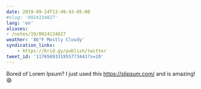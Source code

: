 ```yaml
---
date: 2019-09-24T13:49:43-05:00
#slug: '0924134827'
lang: 'en'
aliases:
- /notes/19/0924134827
weather: '86°F Mostly Cloudy'
syndication_links:
    - https://brid.gy/publish/twitter
tweet_id: '1176569331955773441?s=20'
---
```

Bored of Lorem Ipsum?
I just used this https://slipsum.com/ and is amazing! 😄

